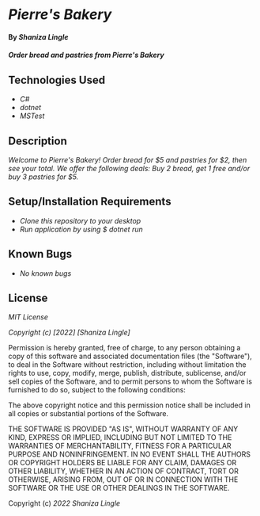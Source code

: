 # _Pierre's Bakery_

#### By _**Shaniza Lingle**_

#### _Order bread and pastries from Pierre's Bakery_

## Technologies Used

* _C#_
* _dotnet_
* _MSTest_


## Description

_Welcome to Pierre's Bakery! Order bread for $5 and pastries for $2, then see your total. We offer the following deals: Buy 2 bread, get 1 free and/or buy 3 pastries for $5._

## Setup/Installation Requirements

* _Clone this repository to your desktop_
* _Run application by using $ dotnet run_

## Known Bugs

* _No known bugs_

## License

_MIT License_

_Copyright (c) [2022] [Shaniza Lingle]_

Permission is hereby granted, free of charge, to any person obtaining a copy
of this software and associated documentation files (the "Software"), to deal
in the Software without restriction, including without limitation the rights
to use, copy, modify, merge, publish, distribute, sublicense, and/or sell
copies of the Software, and to permit persons to whom the Software is
furnished to do so, subject to the following conditions:

The above copyright notice and this permission notice shall be included in all
copies or substantial portions of the Software.

THE SOFTWARE IS PROVIDED "AS IS", WITHOUT WARRANTY OF ANY KIND, EXPRESS OR
IMPLIED, INCLUDING BUT NOT LIMITED TO THE WARRANTIES OF MERCHANTABILITY,
FITNESS FOR A PARTICULAR PURPOSE AND NONINFRINGEMENT. IN NO EVENT SHALL THE
AUTHORS OR COPYRIGHT HOLDERS BE LIABLE FOR ANY CLAIM, DAMAGES OR OTHER
LIABILITY, WHETHER IN AN ACTION OF CONTRACT, TORT OR OTHERWISE, ARISING FROM,
OUT OF OR IN CONNECTION WITH THE SOFTWARE OR THE USE OR OTHER DEALINGS IN THE
SOFTWARE.

Copyright (c) _2022_ _Shaniza Lingle_
